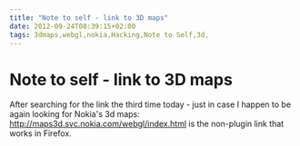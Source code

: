 ```yaml
---
title: "Note to self - link to 3D maps"
date: 2012-09-24T08:39:15+02:00
tags: 3dmaps,webgl,nokia,Hacking,Note to Self,3d,
---
```


# Note to self - link to 3D maps


After searching for the link the third time today - just in case I happen to be again looking for Nokia's 3d maps: <a 
href="http://maps3d.svc.nokia.com/webgl/index.html">http://maps3d.svc.nokia.com/webgl/index.html</a> is the non-plugin 
link that works in Firefox.
